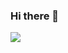 ### Hi there 👋


<img src="https://capsule-render.vercel.app/api?type=wave&color=auto&height=300&section=header&text=capsule%20render&fontSize=90" />


